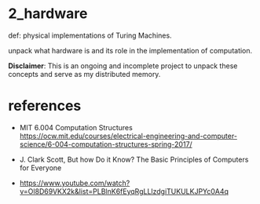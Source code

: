# 2_hardware

def: physical implementations of Turing Machines.

unpack what hardware is and its role in the implementation of computation.

**Disclaimer**: This is an ongoing and incomplete project to unpack these concepts and serve as my distributed memory.

# references

* MIT 6.004	Computation Structures
    https://ocw.mit.edu/courses/electrical-engineering-and-computer-science/6-004-computation-structures-spring-2017/
    
* J. Clark Scott, But how Do it Know? The Basic Principles of Computers for Everyone

* https://www.youtube.com/watch?v=Ol8D69VKX2k&list=PLBlnK6fEyqRgLLlzdgiTUKULKJPYc0A4q


